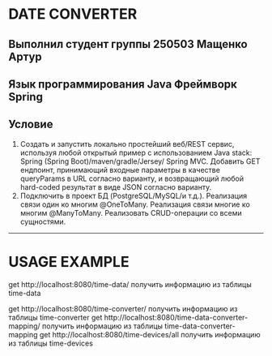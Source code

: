 # DATE CONVERTER
Выполнил студент группы 250503 Мащенко Артур
---
Язык программирования Java
Фреймворк Spring
---
## Условие
1. Создать и запустить локально простейший веб/REST сервис, используя любой открытый пример с использованием Java stack: Spring (Spring Boot)/maven/gradle/Jersey/ Spring MVC. Добавить GET ендпоинт, принимающий входные параметры в качестве queryParams в URL согласно варианту, и возвращающий любой hard-coded результат в виде JSON согласно варианту.
2. Подключить в проект БД (PostgreSQL/MySQL/и т.д.). Реализация связи один ко многим @OneToMany. Реализация связи многие ко многим @ManyToMany. Реализовать CRUD-операции со всеми сущностями.
---
# USAGE EXAMPLE
get http://localhost:8080/time-data/
получить информацию из таблицы time-data

get http://localhost:8080/time-converter/
получить информацию из таблицы time-converter
get http://localhost:8080/time-data-converter-mapping/
получить информацию из таблицы time-data-converter-mapping
get http://localhost:8080/time-devices/all
получить информацию из таблицы time-devices
